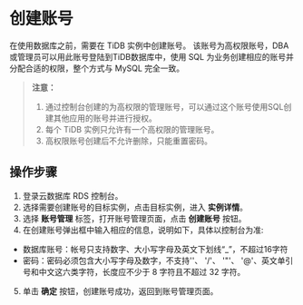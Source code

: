 # 创建账号
在使用数据库之前，需要在 TiDB 实例中创建账号。 该账号为高权限账号，DBA或管理员可以用此账号登陆到TiDB数据库中，使用 SQL 为业务创建相应的账号并分配合适的权限，整个方式与 MySQL 完全一致。

> **注意：**
> 1. 通过控制台创建的为高权限的管理账号，可以通过这个账号使用SQL创建其他应用的账号并进行授权。
> 2. 每个 TiDB 实例只允许有一个高权限的管理账号。
> 3. 高权限账号创建后不允许删除，只能重置密码。

## 操作步骤 
1. 登录云数据库 RDS 控制台。
2. 选择需要创建账号的目标实例，点击目标实例，进入 **实例详情**。
3. 选择 **账号管理** 标签，打开账号管理页面，点击 **创建账号** 按钮。
4. 在创建账号弹出框中输入相应的信息，说明如下，具体以控制台为准:
- 数据库账号：帐号只支持数字、大小写字母及英文下划线“_”，不超过16字符
- 密码：密码必须包含大小写字母及数字，不支持'\'、 '/'、 '"'、 '@'、英文单引号和中文这六类字符，长度应不少于 8 字符且不超过 32 字符。
5. 单击 **确定** 按钮，创建账号成功，返回到账号管理页面。
 
<!-- ![账号列表](../../../../../image/TiDB/account-list.png) -->
<!-- ![创建账号](../../../../../image/TiDB/create-account.png) -->
